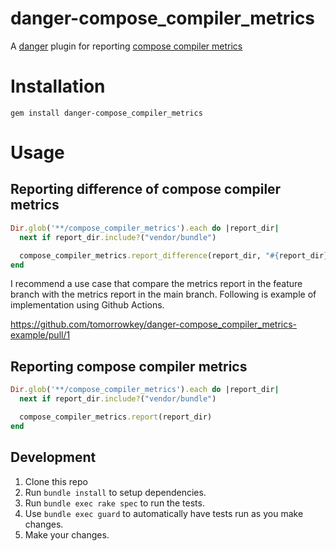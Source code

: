 danger-compose_compiler_metrics
===

A [danger](https://github.com/danger/danger) plugin for reporting [compose compiler metrics](https://github.com/androidx/androidx/blob/androidx-main/compose/compiler/design/compiler-metrics.md)

# Installation

```shell
gem install danger-compose_compiler_metrics
```

# Usage

## Reporting difference of compose compiler metrics

```ruby
Dir.glob('**/compose_compiler_metrics').each do |report_dir|
  next if report_dir.include?("vendor/bundle")

  compose_compiler_metrics.report_difference(report_dir, "#{report_dir}_baseline")
end

```

I recommend a use case that compare the metrics report in the feature branch with the metrics report in the main branch.
Following is example of implementation using Github Actions.

https://github.com/tomorrowkey/danger-compose_compiler_metrics-example/pull/1

## Reporting compose compiler metrics 

```ruby
Dir.glob('**/compose_compiler_metrics').each do |report_dir|
  next if report_dir.include?("vendor/bundle")

  compose_compiler_metrics.report(report_dir)
end
```

## Development

1. Clone this repo
2. Run `bundle install` to setup dependencies.
3. Run `bundle exec rake spec` to run the tests.
4. Use `bundle exec guard` to automatically have tests run as you make changes.
5. Make your changes.
